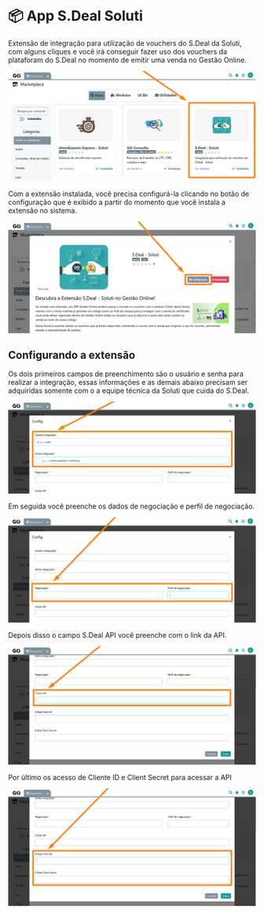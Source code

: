 # 📦 App S.Deal Soluti

Extensão de integração para utilização de vouchers do S.Deal da Soluti, com alguns cliques e você irá conseguir fazer uso dos vouchers da plataforam do S.Deal no momento de emitir uma venda no Gestão Online.

![](https://github.com/Gestao-Online/public-docs/blob/41cad540b95bd1e839cc44b988b83f02836b9937/erp-v2/assets/marketplace/sdeal_soluti/extensao_sdeal_01.png?raw=true)

Com a extensão instalada, você precisa configurá-la clicando no botão de configuração que é exibido a partir do momento que você instala a extensão no sistema.

![](https://github.com/Gestao-Online/public-docs/blob/41cad540b95bd1e839cc44b988b83f02836b9937/erp-v2/assets/marketplace/sdeal_soluti/extensao_sdeal_02.png?raw=true)

## Configurando a extensão

Os dois primeiros campos de preenchimento são o usuário e senha para realizar a integração, essas informações e as demais abaixo precisam ser adquiridas somente com o a equipe técnica da Soluti que cuida do S.Deal.

![](https://github.com/Gestao-Online/public-docs/blob/41cad540b95bd1e839cc44b988b83f02836b9937/erp-v2/assets/marketplace/sdeal_soluti/extensao_sdeal_03.png?raw=true)

Em seguida você preenche os dados de negociação e perfil de negociação.

![](https://github.com/Gestao-Online/public-docs/blob/41cad540b95bd1e839cc44b988b83f02836b9937/erp-v2/assets/marketplace/sdeal_soluti/extensao_sdeal_04.png?raw=true)

Depois disso o campo S.Deal API você preenche com o link da API.

![](https://github.com/Gestao-Online/public-docs/blob/41cad540b95bd1e839cc44b988b83f02836b9937/erp-v2/assets/marketplace/sdeal_soluti/extensao_sdeal_05.png?raw=true)

Por último os acesso de Cliente ID e Client Secret para acessar a API

![](https://github.com/Gestao-Online/public-docs/blob/41cad540b95bd1e839cc44b988b83f02836b9937/erp-v2/assets/marketplace/sdeal_soluti/extensao_sdeal_06.png?raw=true)